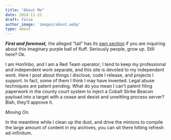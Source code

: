 ```yaml
---
title: "About Me"
date: 2024-11-22
draft: false
author_image: 'images/about.webp'
type: about
---
```


***First and foremost,*** the alleged “tail” has its [own section](/tail) if you are inquiring about this imaginary purple ball of fluff. Seriously people, grow up. Still here? Ok.

I am Hon1nbo, and I am a Red Team operator; I tend to keep my professional and independent work separate, and this site is devoted to my independent work. Here I post about things I disclose, code I release, and projects I support. In fact, some of them I think I may have invented. Legal abuse techniques are patent pending. What do you mean I can’t patent filing paperwork in the county court system to inject a Cobalt Strike Beacon payload into a target with a cease and desist and unwitting process server? Blah, they’ll approve it.

*Moving On.*

In the meantime while I clean up the dust, and drive the minions to compile the large amount of content in my archives, you can sit there hitting refresh ad-infinitum.
